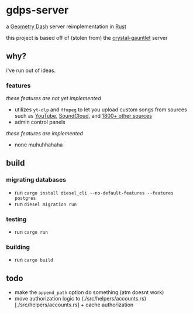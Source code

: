 # gdps-server

a [Geometry Dash](https://store.steampowered.com/app/322170/Geometry_Dash/) server reimplementation in [Rust](https://rust-lang.org)

this project is based off of (stolen from) the [crystal-gauntlet](https://git.oat.zone/oat/crystal-gauntlet) server

## why?

i've run out of ideas.

### features

_these features are not yet implemented_
- utilizes `yt-dlp` and `ffmpeg` to let you upload custom songs from sources such as [YouTube](https://youtube.com), [SoundCloud](https://soundcloud.com), and [1800+ other sources](https://github.com/yt-dlp/yt-dlp/blob/master/supportedsites.md)
- admin control panels

_these features are implemented_
- none muhuhhahaha

## build

### migrating databases

- run `cargo install diesel_cli --no-default-features --features postgres`
- run `diesel migration run`

### testing

- run `cargo run`

### building

- run `cargo build`

## todo

- make the `append_path` option do something (atm doesnt work)
- move authorization logic to (./src/helpers/accounts.rs)[./src/helpers/accounts.rs] + cache authorization